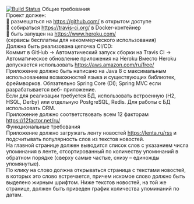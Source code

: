 [![Build Status](https://travis-ci.org/yonesko/technoserv.svg?branch=master)](https://travis-ci.org/yonesko/technoserv)
Общие требования  
Проект должен:  
 размещаться на https://github.com/ в открытом доступе  
 собираться https://travis-ci.org/ в Docker-контейнер  
 быть запущен на https://www.heroku.com/  
(сервисы бесплатны для некоммерческого использования)  
Должна быть реализована цепочка CI/CD:  
Коммит в GitHub -&gt; Автоматический запуск сборки на Travis CI -&gt; Автоматическое обновление приложения на
Heroku
Вместо Heroku допускается использовать https://aws.amazon.com/ru/free/  
Приложение должно быть написано на Java 8 с максимальным использованием возможностей языка и
существующих библиотек, фреймворков. Обязательно Spring Core (DI); Spring MVC если разрабатывается веб-
приложение.  
Если для реализации требуется БД, использовать встроенную (H2, HSQL, Derby) или отдельную PostgreSQL,
Redis. Для работы с БД использовать ORM.  
Приложение должно соответствовать всем 12 факторам https://12factor.net/ru/  
Функциональные требования  
Приложение должно загружать ленту новостей https://lenta.ru/rss и подсчитывать популярность слов из
текстов новостей.  
На главной странице должен выводится список слов с указанием числа упоминания в ленте, отсортированный
по количеству упоминаний в обратном порядке (сверху самые частые, снизу – единожды упомянутые).  
По клику на слово должна открываться страница с текстами новостей, в которых это слово встречается,
причем искомое слово должно быть выделено жирным шрифтом.
Ниже текстов новостей, на той же странице, должен быть приведен график количества упоминаний по датам.

